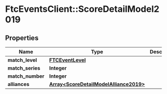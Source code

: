# FtcEventsClient::ScoreDetailModel2019

## Properties
Name | Type | Description | Notes
------------ | ------------- | ------------- | -------------
**match_level** | [**FTCEventLevel**](FTCEventLevel.md) |  | [optional] 
**match_series** | **Integer** |  | [optional] 
**match_number** | **Integer** |  | [optional] 
**alliances** | [**Array&lt;ScoreDetailModelAlliance2019&gt;**](ScoreDetailModelAlliance2019.md) |  | [optional] 

